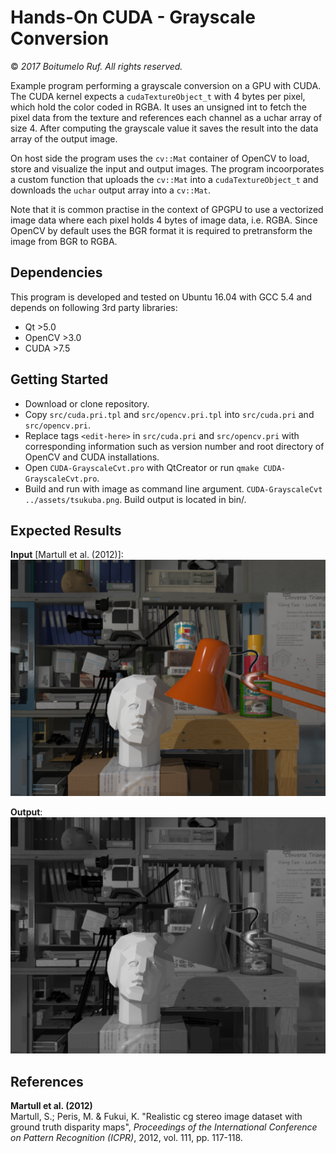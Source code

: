 # Hands-On CUDA - Grayscale Conversion

&copy; <i>2017 Boitumelo Ruf. All rights reserved.</i>

Example program performing a grayscale conversion on a GPU with CUDA. The CUDA kernel expects a ```cudaTextureObject_t``` with 4 bytes per pixel, which hold the color coded in RGBA. It uses an unsigned int to fetch the pixel data from the texture and references each channel as a uchar array of size 4. After computing the grayscale value it saves the result into the data array of the output image.

On host side the program uses the ```cv::Mat``` container of OpenCV to load, store and visualize the input and output images. The program incoorporates a custom function that uploads the ```cv::Mat``` into a ```cudaTextureObject_t``` and downloads the ```uchar``` output array into a ```cv::Mat```.

Note that it is common practise in the context of GPGPU to use a vectorized image data where each pixel holds 4 bytes of image data, i.e. RGBA. Since OpenCV by default uses the BGR format it is required to pretransform the image from BGR to RGBA.

## Dependencies

This program is developed and tested on Ubuntu 16.04 with GCC 5.4 and depends on following 3rd party libraries:

- Qt >5.0
- OpenCV >3.0
- CUDA >7.5

## Getting Started

- Download or clone repository.
- Copy ```src/cuda.pri.tpl``` and ```src/opencv.pri.tpl``` into ```src/cuda.pri``` and ```src/opencv.pri```.
- Replace tags ```<edit-here>``` in ```src/cuda.pri``` and ```src/opencv.pri``` with corresponding information such as version number and root directory of OpenCV and CUDA installations.
- Open ```CUDA-GrayscaleCvt.pro``` with QtCreator or run ```qmake CUDA-GrayscaleCvt.pro```.
- Build and run with image as command line argument. ```CUDA-GrayscaleCvt ../assets/tsukuba.png```. Build output is located in bin/.

## Expected Results

<b>Input</b> [Martull et al. (2012)]:
![alt text][input]

<b>Output</b>:
![alt text][output]

[input]: assets/tsukuba.png
[output]: assets/tsukuba_grayscale.png

## References

<b> Martull et al. (2012)</b><br>
Martull, S.; Peris, M. & Fukui, K. "Realistic cg stereo image dataset with ground truth disparity maps", <i>Proceedings of the International Conference on Pattern Recognition (ICPR)</i>, 2012, vol. 111, pp. 117-118.
